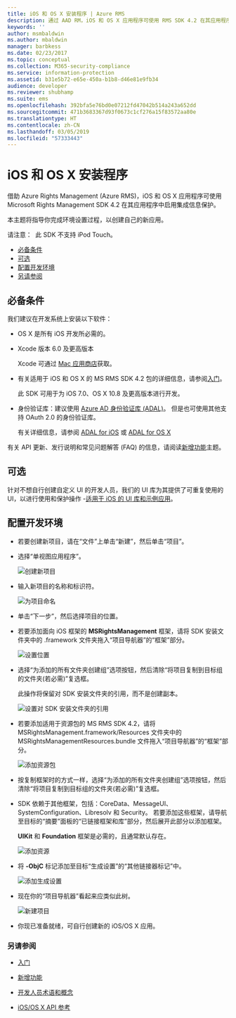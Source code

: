 ```yaml
---
title: iOS 和 OS X 安装程序 | Azure RMS
description: 通过 AAD RM，iOS 和 OS X 应用程序可使用 RMS SDK 4.2 在其应用程序中启用集成信息保护。
keywords: ''
author: msmbaldwin
ms.author: mbaldwin
manager: barbkess
ms.date: 02/23/2017
ms.topic: conceptual
ms.collection: M365-security-compliance
ms.service: information-protection
ms.assetid: b31e5b72-e65e-450a-b1b8-d46e81e9fb34
audience: developer
ms.reviewer: shubhamp
ms.suite: ems
ms.openlocfilehash: 392bfa5e76bd0e07212fd47042b514a243a652dd
ms.sourcegitcommit: 471b3683367d93f0673c1cf276a15f83572aa80e
ms.translationtype: HT
ms.contentlocale: zh-CN
ms.lasthandoff: 03/05/2019
ms.locfileid: "57333443"
---
```

# <a name="ios-and-os-x-setup"></a>iOS 和 OS X 安装程序

借助 Azure Rights Management (Azure RMS)，iOS 和 OS X 应用程序可使用 Microsoft Rights Management SDK 4.2 在其应用程序中启用集成信息保护。

本主题将指导你完成环境设置过程，以创建自己的新应用。

请注意：  此 SDK 不支持 iPod Touch。


-   [必备条件](#prerequisites)
-   [可选](#optional)
-   [配置开发环境](#configuring-your-development-environment)
-   [另请参阅](#see-also)

## <a name="prerequisites"></a>必备条件

我们建议在开发系统上安装以下软件：

-   OS X 是所有 iOS 开发所必需的。
-   Xcode 版本 6.0 及更高版本

    Xcode 可通过 [Mac 应用商店](https://developer.apple.com/technologies/mac/)获取。

-   有关适用于 iOS 和 OS X 的 MS RMS SDK 4.2 包的详细信息，请参阅[入门](get-started.md)。

    此 SDK 可用于为 iOS 7.0、OS X 10.8 及更高版本进行开发。

-   身份验证库：建议使用 [Azure AD 身份验证库 (ADAL)](https://msdn.microsoft.com/library/jj573266.aspx)。 但是也可使用其他支持 OAuth 2.0 的身份验证库。

    有关详细信息，请参阅 [ADAL for iOS](https://github.com/MSOpenTech/azure-activedirectory-library-for-ios) 或 [ADAL for OS X](https://github.com/MSOpenTech/azure-activedirectory-library-for-ios/tree/OSXUniversal)

有关 API 更新、发行说明和常见问题解答 (FAQ) 的信息，请阅读[新增功能](release-notes.md)主题。

## <a name="optional"></a>可选

针对不想自行创建自定义 UI 的开发人员，我们的 UI 库为其提供了可重复使用的 UI，以进行使用和保护操作 -[适用于 iOS 的 UI 库和示例应用](https://github.com/AzureAD/rms-sdk-ui-for-ios)。

## <a name="configuring-your-development-environment"></a>配置开发环境

-   若要创建新项目，请在“文件”上单击“新建”，然后单击“项目”。
-   选择“单视图应用程序”。

    ![创建新项目](../media/iOS-Project.png)

-   输入新项目的名称和标识符。

    ![为项目命名](../media/iOS-project-options.png)

-   单击“下一步”，然后选择项目的位置。
-   若要添加面向 iOS 框架的 **MSRightsManagement** 框架，请将 SDK 安装文件夹中的 .framework 文件夹拖入“项目导航器”的“框架”部分。

    ![设置位置](../media/ios-add-dependencies-01a.png)

-   选择“为添加的所有文件夹创建组”选项按钮，然后清除“将项目复制到目标组的文件夹(若必需)”复选框。

    此操作将保留对 SDK 安装文件夹的引用，而不是创建副本。

    ![设置对 SDK 安装文件夹的引用](../media/iOS-create-groups.png)

-   若要添加适用于资源包的 MS RMS SDK 4.2，请将 MSRightsManagement.framework/Resources 文件夹中的 MSRightsManagementResources.bundle 文件拖入“项目导航器”的“框架”部分。

    ![添加资源包](../media/iOS-add-resource-bundle-02a.png)

-   按复制框架时的方式一样，选择“为添加的所有文件夹创建组”选项按钮，然后清除“将项目复制到目标组的文件夹(若必需)”复选框。
-   SDK 依赖于其他框架，包括：CoreData、MessageUI、SystemConfiguration、Libresolv 和 Security。 若要添加这些框架，请导航至目标的“摘要”面板的“已链接框架和库”部分，然后展开此部分以添加框架。

    **UIKit** 和 **Foundation** 框架是必需的，且通常默认存在。

    ![添加资源](../media/iOS-add-libraries.png)

-   将 **-ObjC** 标记添加至目标“生成设置”的“其他链接器标记”中。

    ![添加生成设置](../media/iOS-linker-flags.png)

-   现在你的“项目导航器”看起来应类似此树。

    ![新建项目](../media/iOS-verify-setup-01a.png)

-   你现已准备就绪，可自行创建新的 iOS/OS X 应用。

### <a name="see-also"></a>另请参阅

* [入门](get-started.md)

* [新增功能](release-notes.md)

* [开发人员术语和概念](core-concepts.md)

* [iOS/OS X API 参考](https://msdn.microsoft.com/library/dn758306.aspx)
